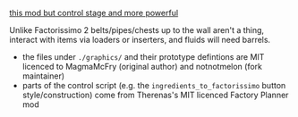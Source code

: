 [this mod but control stage and more powerful](https://github.com/Quezler/glutenfree/tree/main/mods/se-catalogues-can-be-crafted-from-their-breakdown)

Unlike Factorissimo 2 belts/pipes/chests up to the wall aren't a thing, interact with items via loaders or inserters, and fluids will need barrels.

- the files under `./graphics/` and their prototype defintions are MIT licenced to MagmaMcFry (original author) and notnotmelon (fork maintainer)
- parts of the control script (e.g. the `ingredients_to_factorissimo` button style/construction) come from Therenas's MIT licenced Factory Planner mod
